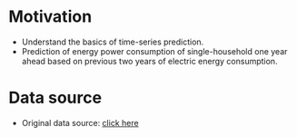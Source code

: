 # Motivation
- Understand the basics of time-series prediction.
- Prediction of energy power consumption of single-household one year ahead based on previous two years of electric energy consumption.
# Data source
- Original data source: [click here](https://archive.ics.uci.edu/ml/datasets/individual+household+electric+power+consumption)
